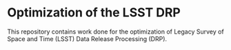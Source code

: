 # Optimization of the LSST DRP

This repository contains work done for the optimization of
Legacy Survey of Space and Time (LSST) Data Release Processing (DRP).
